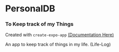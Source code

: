# PersonalDB
### To Keep track of my Things

Created with `create-expo-app` [(Documentation Here)](https://docs.expo.dev/tutorial/create-your-first-app/)

An app to keep track of things in my life. (Life-Log)